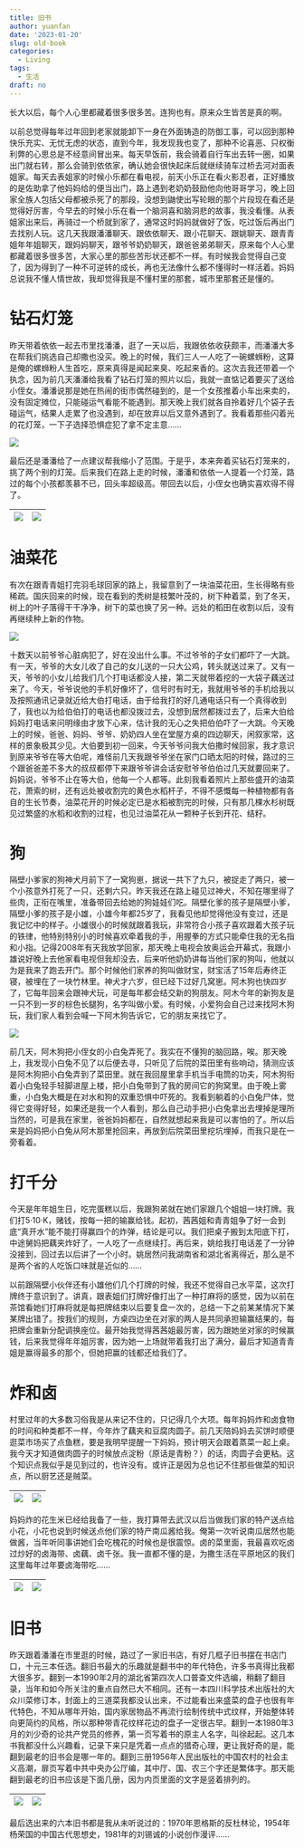 ```yaml
---
title: 旧书
author: yuanfan
date: '2023-01-20'
slug: old-book
categories:
  - Living
tags:
  - 生活
draft: no
---
```


长大以后，每个人心里都藏着很多很多苦。连狗也有。原来众生皆苦是真的啊。

<!--more-->

以前总觉得每年过年回到老家就能卸下一身在外面铸造的防御工事，可以回到那种快乐充实、无忧无虑的状态，直到今年，我发现我也变了，那种不论喜恶、只权衡利弊的心思总是不经意间冒出来。每天早饭前，我会骑着自行车出去转一圈，如果出门就右转，那么会骑到依依家，确认她会很快起床后就继续骑车过桥去河对面表姐家。每天去表姐家的时候小乐都在看电视，前天小乐正在看火影忍者，正好播放的是佐助拿了他妈妈给的便当出门，路上遇到老奶奶鼓励他向他哥哥学习，晚上回家全族人包括父母都被杀死了的那段，没想到鼬使出写轮眼的那个片段现在看还是觉得好厉害，今早去的时候小乐在看一个脑洞喜和脑洞悲的故事，我没看懂。从表姐家出来后，再骑过一个桥就到家了，通常这时妈妈就做好了饭，吃过饭后再出门去找别人玩。这几天我跟潘潘聊天、跟依依聊天、跟小花聊天、跟姚聊天、跟青青姐年年姐聊天，跟妈妈聊天，跟爷爷奶奶聊天，跟爸爸弟弟聊天，原来每个人心里都藏着很多很多苦，大家心里的那些苦形状还都不一样。有时候我会觉得自己变了，因为得到了一种不可逆转的成长，再也无法像什么都不懂得时一样活着。妈妈总说我不懂人情世故，我却觉得我是不懂村里的那套，城市里那套还是懂的。

# 钻石灯笼

昨天带着依依一起去市里找潘潘，逛了一天以后，我跟依依收获颇丰，而潘潘大多在帮我们挑选自己却撒也没买。晚上的时候，我们三人一人吃了一碗螺蛳粉，这算是俺的螺蛳粉人生首吃，原来真得是闻起来臭、吃起来香的。这次去我还带着一个执念，因为前几天潘潘给我看了钻石灯笼的照片以后，我就一直惦记着要买了送给小侄女。潘潘说那是她在热闹的街市偶然碰到的，是一个女孩推着小车出来卖的，没有固定摊位，只能碰运气看能不能遇到。那天晚上我们就各自拎着好几个袋子去碰运气，结果人走累了也没遇到，却在放弃以后又意外遇到了。我看着那些闪着光的花灯笼，一下子选择恐惧症犯了拿不定主意……

![](https://yuanfan.rbind.io/images/2023/2023-01-20-5.jpg)

最后还是潘潘给了一点建议帮我缩小了范围。于是乎，本来奔着买钻石灯笼来的，挑了两个别的灯笼。后来我们在路上走的时候，潘潘和依依一人提着一个灯笼，路过的每个小孩都羡慕不已，回头率超级高。带回去以后，小侄女也确实喜欢得不得了。

|![](https://yuanfan.rbind.io/images/2023/2023-01-20-6.jpg)|![](https://yuanfan.rbind.io/images/2023/2023-01-20-7.jpg)|
|:-:|:-:|

# 油菜花

有次在跟青青姐打完羽毛球回家的路上，我留意到了一块油菜花田，生长得略有些稀疏。国庆回来的时候，现在看到的秃树是枝繁叶茂的，树下种着菜，到了冬天，树上的叶子落得干干净净，树下的菜也换了另一种。远处的稻田在收割以后，没有再继续种上新的作物。

![](https://yuanfan.rbind.io/images/2023/2023-01-20-4.jpg)

十数天以前爷爷心脏病犯了，好在没出什么事。不过爷爷的子女们都吓了一大跳。有一天，爷爷的大女儿收了自己的女儿送的一只大公鸡，转头就送过来了。又有一天，爷爷的小女儿给我们几个打电话都没人接，第二天就带着挖的一大袋子藕送过来了。今天，爷爷说他的手机好像坏了，信号时有时无，我就用爷爷的手机给我以及按照通讯记录就近给大伯打电话，由于给我打的好几通电话只有一个真得收到了，我也以为给伯伯打的电话也都没拨过去，没想到居然都拨过去了，后来大伯给妈妈打电话来问明缘由才放下心来，估计我的无心之失把伯伯吓了一大跳。今天晚上的时候，爸爸、妈妈、爷爷、奶奶四人坐在堂屋方桌的四边聊天，闲叙家常，这样的景象极其少见。大伯要到初一回来，今天爷爷问我大伯撒时候回家，我才意识到原来爷爷在等大伯呢，难怪前几天我跟爷爷坐在家门口晒太阳的时候，路过的三个跟爸爸差不多大的叔叔都停下来跟爷爷讲会话安慰爷爷伯伯过几天就要回来了。妈妈说，爷爷不止在等大伯，他每一个人都等。此刻我看着照片上那些盛开的油菜花，萧索的树，还有远处被收割完的黄色水稻杆子，不得不感慨每一种植物都有各自的生长节奏，油菜花开的时候必定已是水稻被割完的时候，只有那几棵水杉树既见过繁盛的水稻和收割的过程，也见过油菜花从一颗种子长到开花、结籽。

# 狗

隔壁小爹家的狗神犬月前下了一窝狗崽，据说一共下了九只，被捉走了两只，被一个小孩意外打死了一只，还剩六只。昨天我还在路上碰见过神犬，不知在哪里得了些肉，正衔在嘴里，准备带回去给她的狗娃娃们吃。隔壁化爹的孩子是隔壁小爹，隔壁小爹的孩子是小雄，小雄今年都25岁了，我看见他却觉得他没有变过，还是我记忆中的样子。小雄很小的时候就跟着我玩，非常符合小孩子喜欢跟着大孩子玩的铁律，他特别特别小的时候喜欢牵着我的手，用握拳的方式只能牵住我的无名指和小指。记得2008年有天我放学回家，那天晚上电视会放奥运会开幕式，我跟小雄说好晚上去他家看电视但我却没去，后来听他奶奶讲每当他们家的狗叫，他就以为是我来了跑去开门。那个时候他们家养的狗叫做财宝，财宝活了15年后寿终正寝，被埋在了一块竹林里。神犬才六岁，但已经下过好几窝崽。阿木狗也快四岁了，它每年回来会跟神犬玩，可是每年都会结交新的狗朋友。阿木今年的新狗友是一只不到一岁的棕色长腿狗，名字叫做小爱。有时候，小爱狗会自己过来找阿木狗玩，我们家人看到会喊一下阿木狗告诉它，它的朋友来找它了。

![](https://yuanfan.rbind.io/images/2023/2023-01-20-3.jpg)

前几天，阿木狗把小侄女的小白兔弄死了。我实在不懂狗的脑回路，唉。那天晚上，我发现小白兔不见了以后便去寻，只听见了后院的菜田里有些响动，猜测应该是阿木狗把小白兔弄到了菜田里。就在我回屋里拿手机当手电筒的功夫，阿木狗衔着小白兔轻手轻脚进屋上楼，把小白兔带到了我的房间它的狗窝里。由于晚上雾重，小白兔大概是在对水和狗的双重恐惧中吓死的。我看到躺着的小白兔尸体，觉得它变得好轻，如果还是我一个人看到，那么自己动手把小白兔拿出去埋掉是理所当然的，可是我在家里，爸爸妈妈都在，自然就想起来我是可以害怕的了。所以后来是妈妈把小白兔从阿木那里抢回来，再放到后院菜田里挖坑埋掉，而我只是在一旁看着。

# 打千分

今天是年年姐生日，吃完蛋糕以后，我跟狗弟就在她们家跟几个姐姐一块打牌。我们打5·10·K，赌钱，按每一把的输赢给钱。起初，茜茜姐和青青姐争了好一会到底“真开水”能不能打得赢四个的炸弹，结论是可以。我们把桌子搬到太阳底下打，中途舅妈把藕夹炸好了，一人吃了一点继续打。再后来，姚给我打电话差了一分钟没接到，回过去以后讲了一个小时。姚居然问我湖南省和湖北省离得近，那么是不是两个省的人吃饭口味就是近似的……

以前跟隔壁小伙伴还有小雄他们几个打牌的时候，我还不觉得自己水平菜，这次打牌终于意识到了。讲真，跟表姐们打牌好像打出了一种打麻将的感觉，因为以前在茶馆看她们打麻将就是每把牌结束以后要复盘一次的，总结一下之前某某情况下某某牌出错了。按我们的规则，方桌四边坐在对家的两人是共同承担输赢结果的，每把牌会重新分配调换座位。最开始我觉得茜茜姐最厉害，因为跟她坐对家的时候赢钱，后来我觉得年年姐厉害，因为她一上场就带着我打出了满分，最后才知道青青姐是赢得最多的那个，但她把赢的钱都还给我们了。

# 炸和卤

村里过年的大多数习俗我是从来记不住的，只记得几个大项。每年妈妈炸和卤食物的时间和种类都不一样，今年炸了藕夹和豆腐肉圆子。前几天陪妈妈去买饼时顺便逛菜市场买了点鱼糕，要是我明早提醒一下妈妈，预计明天会跟着蒸菜一起上桌。我今天才知道做肉圆子的时候放点淀粉（原话是青粉？）的话，肉圆子会更粘。这个知识点我似乎是见到过的，也许没有。或许正是因为总也记不住那些做菜的知识点，所以厨艺还是贼菜。

|![](https://yuanfan.rbind.io/images/2023/2023-01-20-8.jpg)|![](https://yuanfan.rbind.io/images/2023/2023-01-20-9.jpg)|
|:-:|:-:|

妈妈炸的花生米已经给我备了一些，我打算带去武汉以后当做我们家的特产送点给小花，小花也说到时候送点他们家的特产南瓜酱给我。俺第一次听说南瓜居然也能做酱，当年听同事讲她们会吃槐花的时候也是很震惊。卤的菜里面，我最喜欢吃卤过炒好的卤海带、卤藕、卤千张。我一直都不懂的是，为撒生活在平原地区的我们这里每年过年要卤海带吃……

|![](https://yuanfan.rbind.io/images/2023/2023-01-20-10.jpg)|![](https://yuanfan.rbind.io/images/2023/2023-01-20-11.jpg)|
|:-:|:-:|

# 旧书

昨天跟着潘潘在市里逛的时候，路过了一家旧书店，有好几框子旧书摆在书店门口，十元三本任选。翻旧书最大的乐趣就是翻书中的年代特色，许多书真得比我都大很多岁。翻到一本1990年2月的湖北省第四次人口普查文件选编，稍翻了翻目录，当年和如今所关注的重点自然已大不相同。还有一本四川科学技术出版社的大众川菜修订本，封面上的三道菜我都没认出来，不过能看出来盛菜的盘子也很有年代特色，不知从哪年开始，国内家居物品不再流行绘制传统中式纹样，开始整体转向更简约的风格，所以那种带青花纹样花边的盘子一定很古早。翻到一本1980年3月的刘少奇的论共产党员的修养，第一页写着书的原主人名字，叫徐起起。这几本书我都没什么兴趣看，记录下来只是凭着一点点的猎奇心理，更让我好奇的是，能翻到最老的旧书会是哪一年的。翻到三册1956年人民出版社的中国农村的社会主义高潮，扉页写着中共中央办公厅编，其中厅、国、农三个字还是繁体字。那天能翻到最老的旧书应该是下面几册，因为内页里面的文字是竖着排列的。

|![](https://yuanfan.rbind.io/images/2023/2023-01-20-21.jpg)|![](https://yuanfan.rbind.io/images/2023/2023-01-21-22.jpg)|
|:-:|:-:|

最后选出来的六本旧书都是我从未听说过的：1970年恩格斯的反杜林论，1954年杨荣国的中国古代思想史，1981年的刘锡诚的小说创作漫评……
